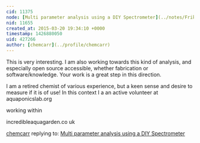 ```yaml
---
cid: 11375
node: [Multi parameter analysis using a DIY Spectrometer](../notes/Frikkie/03-05-2015/multi-parameter-analysis-using-a-diy-spectrometer)
nid: 11655
created_at: 2015-03-20 19:34:10 +0000
timestamp: 1426880050
uid: 427266
author: [chemcarr](../profile/chemcarr)
---
```


This is very interesting. I am also working towards this kind of analysis, and especially open source accessible, whether fabrication or software/knowledge. Your work is a great step in this direction.

I am a retired chemist of various experience, but a keen sense and desire to measure if it is of use!  In this context I a an active volunteer at 
aquaponicslab.org

 working within 

incredibleaquagarden.co uk 


[chemcarr](../profile/chemcarr) replying to: [Multi parameter analysis using a DIY Spectrometer](../notes/Frikkie/03-05-2015/multi-parameter-analysis-using-a-diy-spectrometer)

